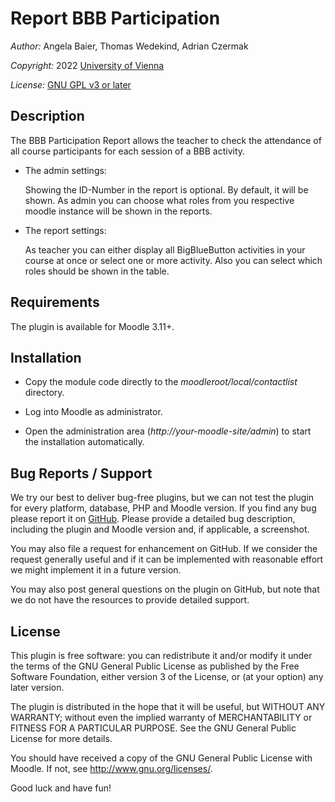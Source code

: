 Report BBB Participation
==========================

*Author:* Angela Baier, Thomas Wedekind, Adrian Czermak

*Copyright:* 2022 [University of Vienna](https://www.univie.ac.at/)

*License:* [GNU GPL v3 or later](http://www.gnu.org/copyleft/gpl.html)


Description
-----------

  The BBB Participation Report allows the teacher to check the attendance of all course participants
  for each session of a BBB activity.

* The admin settings:

  Showing the ID-Number in the report is optional. By default, it will be shown.
  As admin you can choose what roles from you respective moodle instance will be 
  shown in the reports.

* The report settings:

  As teacher you can either display all BigBlueButton activities in your course at once or
  select one or more activity.
  Also you can select which roles should be shown in the table. 
  
Requirements
------------
The plugin is available for Moodle 3.11+.

Installation
------------

* Copy the module code directly to the *moodleroot/local/contactlist* directory.

* Log into Moodle as administrator.

* Open the administration area (*http://your-moodle-site/admin*) to start the installation
  automatically.

Bug Reports / Support
---------------------

We try our best to deliver bug-free plugins, but we can not test the plugin for every platform,
database, PHP and Moodle version. If you find any bug please report it on
[GitHub](https://github.com/elearning-univie/moodle-local_contactlist/issues/). Please
provide a detailed bug description, including the plugin and Moodle version and, if applicable, a
screenshot.

You may also file a request for enhancement on GitHub. If we consider the request generally useful
and if it can be implemented with reasonable effort we might implement it in a future version.

You may also post general questions on the plugin on GitHub, but note that we do not have the
resources to provide detailed support.


License
-------

This plugin is free software: you can redistribute it and/or modify it under the terms of the GNU
General Public License as published by the Free Software Foundation, either version 3 of the
License, or (at your option) any later version.

The plugin is distributed in the hope that it will be useful, but WITHOUT ANY WARRANTY; without
even the implied warranty of MERCHANTABILITY or FITNESS FOR A PARTICULAR PURPOSE. See the GNU
General Public License for more details.

You should have received a copy of the GNU General Public License with Moodle. If not, see
<http://www.gnu.org/licenses/>.


Good luck and have fun!
  